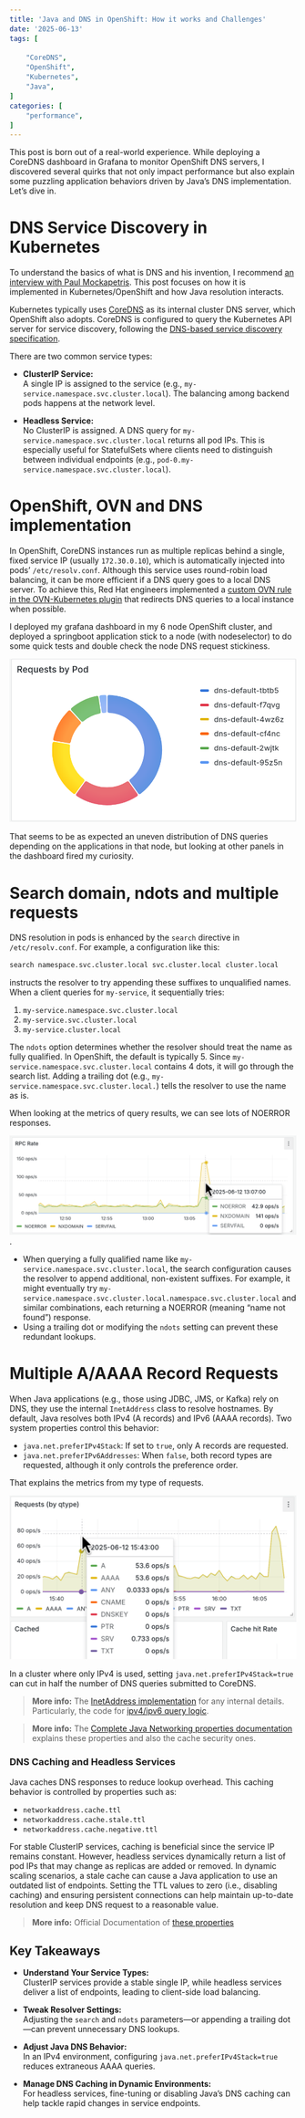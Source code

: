 ```yaml
---
title: 'Java and DNS in OpenShift: How it works and Challenges'
date: '2025-06-13'
tags: [

    "CoreDNS",
    "OpenShift",
    "Kubernetes",
    "Java",
]
categories: [
    "performance",
]
---
```

This post is born out of a real-world experience. While deploying a CoreDNS dashboard in Grafana to monitor OpenShift DNS servers, I discovered several quirks that not only impact performance but also explain some puzzling application behaviors driven by Java’s DNS implementation. Let’s dive in.

# DNS Service Discovery in Kubernetes

To understand the basics of what is DNS and his invention, I recommend [an interview with Paul Mockapetris](https://www.youtube.com/watch?v=MJBVELNKBjM). This post focuses on how it is implemented in Kubernetes/OpenShift and how Java resolution interacts.

Kubernetes typically uses [CoreDNS](https://coredns.io/) as its internal cluster DNS server, which OpenShift also adopts. CoreDNS is configured to query the Kubernetes API server for service discovery, following the [DNS-based service discovery specification](https://github.com/kubernetes/dns/blob/master/docs/specification.md).

There are two common service types:

- **ClusterIP Service:**  
  A single IP is assigned to the service (e.g., `my-service.namespace.svc.cluster.local`). The balancing among backend pods happens at the network level.
  
- **Headless Service:**  
  No ClusterIP is assigned. A DNS query for `my-service.namespace.svc.cluster.local` returns all pod IPs. This is especially useful for StatefulSets where clients need to distinguish between individual endpoints (e.g., `pod-0.my-service.namespace.svc.cluster.local`).

# OpenShift, OVN and DNS implementation

In OpenShift, CoreDNS instances run as multiple replicas behind a single, fixed service IP (usually `172.30.0.10`), which is automatically injected into pods’ `/etc/resolv.conf`. Although this service uses round-robin load balancing, it can be more efficient if a DNS query goes to a local DNS server. To achieve this, Red Hat engineers implemented a [custom OVN rule in the OVN-Kubernetes plugin]((https://github.com/openshift/ovn-kubernetes/blob/release-4.18/go-controller/pkg/ovn/controller/services/lb_config.go#L251-L253)) that redirects DNS queries to a local instance when possible.

I deployed my grafana dashboard in my 6 node OpenShift cluster, and deployed a springboot application stick to a node (with nodeselector) to do some quick tests and double check the node DNS request stickiness.

![DNS requests per Host](images/dns-per-host.png) 

That seems to be as expected an uneven distribution of DNS queries depending on the applications in that node, but looking at other panels in the dashboard fired my curiosity.


# Search domain, ndots and multiple requests

DNS resolution in pods is enhanced by the `search` directive in `/etc/resolv.conf`. For example, a configuration like this:

```bash
search namespace.svc.cluster.local svc.cluster.local cluster.local
```

instructs the resolver to try appending these suffixes to unqualified names. When a client queries for `my-service`, it sequentially tries:

1. `my-service.namespace.svc.cluster.local`
2. `my-service.svc.cluster.local`
3. `my-service.cluster.local`

The `ndots` option determines whether the resolver should treat the name as fully qualified. In OpenShift, the default is typically 5. Since `my-service.namespace.svc.cluster.local` contains 4 dots, it will go through the search list. Adding a trailing dot (e.g., `my-service.namespace.svc.cluster.local.`) tells the resolver to use the name as is.

When looking at the metrics of query results, we can see lots of NOERROR responses.

![DNS results](images/noerror.png). 

- When querying a fully qualified name like `my-service.namespace.svc.cluster.local`, the search configuration causes the resolver to append additional, non-existent suffixes. For example, it might eventually try `my-service.namespace.svc.cluster.local.namespace.svc.cluster.local` and similar combinations, each returning a NOERROR (meaning “name not found”) response.
- Using a trailing dot or modifying the `ndots` setting can prevent these redundant lookups.

# Multiple A/AAAA Record Requests

When Java applications (e.g., those using JDBC, JMS, or Kafka) rely on DNS, they use the internal `InetAddress` class to resolve hostnames. By default, Java resolves both IPv4 (A records) and IPv6 (AAAA records). Two system properties control this behavior:

- `java.net.preferIPv4Stack`: If set to `true`, only A records are requested.
- `java.net.preferIPv6Addresses`: When `false`, both record types are requested, although it only controls the preference order.

That explains the metrics from my type of requests.

![AAAA Records](images/AAAA.png)

In a cluster where only IPv4 is used, setting `java.net.preferIPv4Stack=true` can cut in half the number of DNS queries submitted to CoreDNS.

> **More info:** The [InetAddress implementation](https://github.com/openjdk/jdk/blob/jdk-21-ga/src/java.base/share/classes/java/net/InetAddress.java) for any internal details. Particularly, the code for [ipv4/ipv6 query logic](https://github.com/openjdk/jdk/blob/jdk-21-ga/src/java.base/share/classes/java/net/InetAddress.java#L395-L427).

> **More info:** The [Complete Java Networking properties documentation](https://docs.oracle.com/en/java/javase/21/docs/api/java.base/java/net/doc-files/net-properties.html) explains these properties and also the cache security ones.

### DNS Caching and Headless Services

Java caches DNS responses to reduce lookup overhead. This caching behavior is controlled by properties such as:

- `networkaddress.cache.ttl`
- `networkaddress.cache.stale.ttl`
- `networkaddress.cache.negative.ttl`

For stable ClusterIP services, caching is beneficial since the service IP remains constant. However, headless services dynamically return a list of pod IPs that may change as replicas are added or removed. In dynamic scaling scenarios, a stale cache can cause a Java application to use an outdated list of endpoints. Setting the TTL values to zero (i.e., disabling caching) and ensuring persistent connections can help maintain up-to-date resolution and keep DNS request to a reasonable value.

> **More info:** Official Documentation of [these properties](https://docs.oracle.com/en/java/javase/21/docs/api/java.base/java/net/doc-files/net-properties) 

## Key Takeaways

- **Understand Your Service Types:**  
  ClusterIP services provide a stable single IP, while headless services deliver a list of endpoints, leading to client-side load balancing.
  
- **Tweak Resolver Settings:**  
  Adjusting the `search` and `ndots` parameters—or appending a trailing dot—can prevent unnecessary DNS lookups.
  
- **Adjust Java DNS Behavior:**  
  In an IPv4 environment, configuring `java.net.preferIPv4Stack=true` reduces extraneous AAAA queries.
  
- **Manage DNS Caching in Dynamic Environments:**  
  For headless services, fine-tuning or disabling Java’s DNS caching can help tackle rapid changes in service endpoints.

